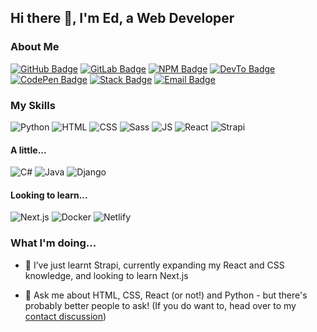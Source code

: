 ## Hi there 👋, I'm Ed, a Web Developer

### About Me

[![GitHub Badge](https://img.shields.io/badge/-edapm-000000?style=flat&logo=GitHub&link=https://github.com/edapm)](https://github.com/edapm)
[![GitLab Badge](https://img.shields.io/badge/-edapm-4700CC?style=flat&logo=GitLab&link=https://gitlab.com/edapm)](https://gitlab.com/edapm)
[![NPM Badge](https://img.shields.io/badge/-edapm-crimson?style=flat&logo=npm&logoColor=white&link=https://npmjs.com/~edapm)](https://npmjs.com/~edapm)
[![DevTo Badge](https://img.shields.io/badge/-edapm-gray?style=flat&logo=dev.to&link=https://dev.to/edapm)](https://dev.to/edapm)
[![CodePen Badge](https://img.shields.io/badge/-edapm-navy?style=flat&logo=codepen&link=https://codepen.io/edapm)](https://codepen.io/edapm)
[![Stack Badge](https://img.shields.io/badge/-edapm-white?style=flat&logo=stackoverflow&link=https://stackoverflow.com/users/12993670)](https://stackoverflow.com/users/12993670)
[![Email Badge](https://img.shields.io/badge/-contact-darkgreen?style=flat&logo=signal&logoColor=white&link=https://github.com/edapm/edapm/discussions)](https://github.com/edapm/edapm/discussions)


### My Skills

![Python](https://img.shields.io/badge/-python-yellow?style=flat&logo=python)
![HTML](https://img.shields.io/badge/-html-maroon?style=flat&logo=html5)
![CSS](https://img.shields.io/badge/-css-red?style=flat&logo=css3)
![Sass](https://img.shields.io/badge/-sass-pink?style=flat&logo=sass)
![JS](https://img.shields.io/badge/-javascript-purple?style=flat&logo=javascript)
![React](https://img.shields.io/badge/-reactjs-grey?style=flat&logo=react)
![Strapi](https://img.shields.io/badge/-strapi-lightblue?style=flat&logo=strapi)

#### A little...

![C#](https://img.shields.io/badge/-c%20sharp-5C2D91?style=flat&logo=c%20sharp)
![Java](https://img.shields.io/badge/-java-orange?style=flat&logo=java)
![Django](https://img.shields.io/badge/-django-lightgreen?style=flat&logo=django)

#### Looking to learn...

![Next.js](https://img.shields.io/badge/-next.js-black?style=flat&logo=next.js)
![Docker](https://img.shields.io/badge/-docker-blue?style=flat&logo=docker)
![Netlify](https://img.shields.io/badge/-netlify-beige?style=flat&logo=netlify)

### What I'm doing...

- 🔭 I’ve just learnt Strapi, currently expanding my React and CSS knowledge, and looking to learn Next.js
<!-- - 🤔 I’m looking for help with **choosing a backend/web stack for my next application** (See [here](https://github.com/edapm/edapm/blob/master/stack.md) for more info) -->
- 💬 Ask me about HTML, CSS, React (or not!) and Python - but there's probably better people to ask! (If you do want to, head over to my [contact discussion](https://github.com/edapm/edapm/discussions))
